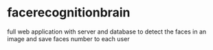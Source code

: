 # facerecognitionbrain
full web application with server and database to detect the faces in an image and save faces number to each user
